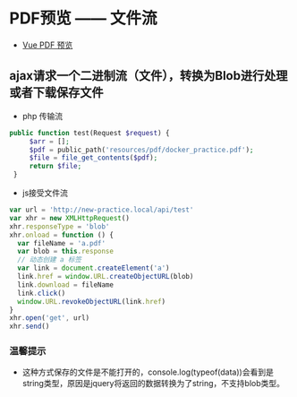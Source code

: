 # PDF预览 —— 文件流

- [Vue PDF 预览](https://www.cnblogs.com/steamed-twisted-roll/p/9648255.html)

## ajax请求一个二进制流（文件），转换为Blob进行处理或者下载保存文件

- php 传输流
```php
public function test(Request $request) {
     $arr = [];
     $pdf = public_path('resources/pdf/docker_practice.pdf');
     $file = file_get_contents($pdf);
     return $file;
 }
```

- js接受文件流
```js
var url = 'http://new-practice.local/api/test'
var xhr = new XMLHttpRequest()
xhr.responseType = 'blob'
xhr.onload = function () {
  var fileName = 'a.pdf'
  var blob = this.response
  // 动态创建 a 标签
  var link = document.createElement('a')
  link.href = window.URL.createObjectURL(blob)
  link.download = fileName
  link.click()
  window.URL.revokeObjectURL(link.href)
}
xhr.open('get', url)
xhr.send()
```

### 温馨提示
  - 这种方式保存的文件是不能打开的，console.log(typeof(data))会看到是string类型，原因是jquery将返回的数据转换为了string，不支持blob类型。
